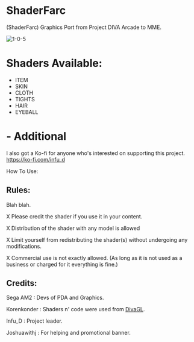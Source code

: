 # ShaderFarc
(ShaderFarc) Graphics Port from Project DIVA Arcade to MME.

![1-0-5](https://cdn.discordapp.com/attachments/830105650403082331/1200535184647389315/Shader_Farc_Render_Release_1-0-5.png)

# Shaders Available:
 - ITEM
 - SKIN
 - CLOTH
 - TIGHTS
 - HAIR
 - EYEBALL

# - Additional

I also got a Ko-fi for anyone who's interested on supporting this project.
https://ko-fi.com/infu_d

How To Use:

## Rules:
Blah blah.

X Please credit the shader if you use it in your content.

X Distribution of the shader with any model is allowed

X Limit yourself from redistributing the shader(s) without undergoing any modifications.

X Commercial use is not exactly allowed. (As long as it is not used as a business or charged for it everything is fine.)

## Credits:
Sega AM2    : Devs of PDA and Graphics.

Korenkonder : Shaders n' code were used from [DivaGL](https://github.com/korenkonder/DivaGL/tree/master).

Infu_D      : Project leader.

Joshuawithj : For helping and promotional banner.

